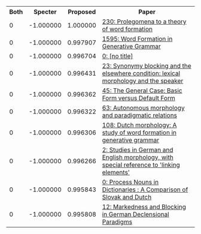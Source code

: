 <html><table><tr>
<th>Both</th>
<th>Specter</th>
<th>Proposed</th>
<th>Paper</th>
</tr>
<tr>
<td>0</td>
<td>-1.000000</td>
<td>1.000000</td>
<td><a href="https://www.semanticscholar.org/paper/20544d69621d6846d369e62458b2495618e7d7b8">230: Prolegomena to a theory of word formation</a></td>
</tr>
<tr>
<td>0</td>
<td>-1.000000</td>
<td>0.997907</td>
<td><a href="https://www.semanticscholar.org/paper/629a902def4fae97e47505fced2f800a583ad4ca">1595: Word Formation in Generative Grammar</a></td>
</tr>
<tr>
<td>0</td>
<td>-1.000000</td>
<td>0.996704</td>
<td><a href="https://www.semanticscholar.org/paper/7d2b825b605ae4354de7560d0ea45568644a6b63">0: [no title]</a></td>
</tr>
<tr>
<td>0</td>
<td>-1.000000</td>
<td>0.996431</td>
<td><a href="https://www.semanticscholar.org/paper/7aa2fca81a0828625d36dcadb72d04a46bf8f444">23: Synonymy blocking and the elsewhere condition: lexical morphology and the speaker</a></td>
</tr>
<tr>
<td>0</td>
<td>-1.000000</td>
<td>0.996362</td>
<td><a href="https://www.semanticscholar.org/paper/350b173543fa830dd9e1c5deb942af67a4f437e5">45: The General Case: Basic Form versus Default Form</a></td>
</tr>
<tr>
<td>0</td>
<td>-1.000000</td>
<td>0.996322</td>
<td><a href="https://www.semanticscholar.org/paper/732b88f6574eb36718d1d18251c2024f6fa0642e">63: Autonomous morphology and paradigmatic relations</a></td>
</tr>
<tr>
<td>0</td>
<td>-1.000000</td>
<td>0.996306</td>
<td><a href="https://www.semanticscholar.org/paper/179b57b8b7d55e3e00fa0590941b47fcb121cfba">108: Dutch morphology: A study of word formation in generative grammar</a></td>
</tr>
<tr>
<td>0</td>
<td>-1.000000</td>
<td>0.996266</td>
<td><a href="https://www.semanticscholar.org/paper/c9110240226108e2dc96effd0426e53f24ad5483">2: Studies in German and English morphology, with special reference to 'linking elements'</a></td>
</tr>
<tr>
<td>0</td>
<td>-1.000000</td>
<td>0.995843</td>
<td><a href="https://www.semanticscholar.org/paper/d63ee4488497550d9146492cd0578d709ec9dbe1">0: Process Nouns in Dictionaries : A Comparison of Slovak and Dutch</a></td>
</tr>
<tr>
<td>0</td>
<td>-1.000000</td>
<td>0.995808</td>
<td><a href="https://www.semanticscholar.org/paper/3a03c4f3464b991ad32b0a33ec24afb02e7a17df">12: Markedness and Blocking in German Declensional Paradigms</a></td>
</tr>
</table></html>
